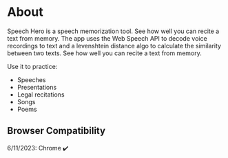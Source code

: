 # About

Speech Hero is a speech memorization tool. See how well you can recite a text from memory. The app uses the Web Speech API to decode voice recordings to text and a levenshtein distance algo to calculate the similarity between two texts. See how well you can recite a text from memory.

Use it to practice:
- Speeches
- Presentations
- Legal recitations
- Songs
- Poems

## Browser Compatibility
6/11/2023: Chrome ✔️

